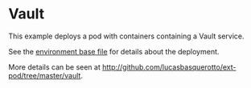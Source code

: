 # Vault

This example deploys a pod with containers containing a Vault service.

See the [environment base file](../../../examples/vault.yml) for details about the deployment.

More details can be seen at http://github.com/lucasbasquerotto/ext-pod/tree/master/vault.
